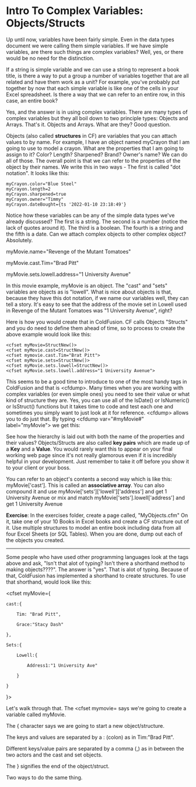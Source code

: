 # Intro To Complex Variables: Objects/Structs

Up until now, variables have been fairly simple. Even in the data types document we were calling them simple variables. If we have simple variables, are there such things are complex variables? Well, yes, or there would be no need for the distinction.

If a string is simple variable and we can use a string to represent a book title, is there a way to put a group a number of variables together that are all related and have them work as a unit? For example, you've probably put together by now that each simple variable is like one of the cells in your Excel spreadsheet. Is there a way that we can refer to an entire row, in this case, an entire book?

Yes, and the answer is in using complex variables. There are many types of complex variables but they all boil down to two principle types: Objects and Arrays. That's it. Objects and Arrays. What are they? Good question.

Objects (also called **structures** in CF) are variables that you can attach values to by name. For example, I have an object named myCrayon that I am going to use to model a crayon. What are the properties that I am going to assign to it? Color? Length? Sharpened? Brand? Owner's name? We can do all of those. The overall point is that we can refer to the properties of the object by their names. We write this in two ways - The first is called "dot notation". It looks like this:

```
myCrayon.color="Blue Steel"
myCrayon.length=2
myCrayon.sharpened=true
myCrayon.owner="Timmy"
myCrayon.dateBought={ts '2022-01-10 23:18:49'}
```

Notice how these variables can be any of the simple data types we've already discussed? The first is a string. The second is a number (notice the lack of quotes around it). The third is a boolean. The fourth is a string and the fifth is a date. Can we attach complex objects to other complex object? Absolutely.

myMovie.name="Revenge of the Mutant Tomatoes"

myMovie.cast.Tim="Brad Pitt"

myMovie.sets.lowell.address="1 University Avenue"

In this movie example, myMovie is an object. The "cast" and "sets" variables are objects as is "lowell". What is nice about objects is that, because they have this dot notation, if we name our variables well, they can tell a story. It's easy to see that the address of the movie set in Lowell used in Revenge of the Mutant Tomatoes was "1 University Avenue", right?

Here is how you would create that in ColdFusion. CF calls Objects "Structs" and you do need to define them ahead of time, so to process to create the above example would look like this:

```
<cfset myMovie=StructNew()>
<cfset myMovie.cast=StructNew()>
<cfset mymovie.cast.Tim="Brat Pitt">
<cfset myMovie.sets=StructNew()>
<cfset myMovie.sets.lowell=StructNew()>
<cfset myMovie.sets.lowell.address="1 University Avenue">

```

This seems to be a good time to introduce to one of the most handy tags in ColdFusion and that is \<cfdump>. Many times when you are working with complex variables (or even simple ones) you need to see their value or what kind of structure they are. Yes, you can use all of the IsDate() or IsNumeric() or IsStruct() functions but it takes time to code and test each one and sometimes you simply want to just look at it for reference. \<cfdump> allows you to do just that. By typing \<cfdump var="#myMovie#" label="myMovie"> we get this:

See how the hierarchy is laid out with both the name of the properties and their values? Objects/Structs are also called **key pairs** which are made up of a **Key** and a **Value**. You would rarely want this to appear on your final working web page since it's not really glamorous even if it is incredibly helpful in your development. Just remember to take it off before you show it to your client or your boss.

You can refer to an object's contents a second way which is like this: myMovie\['cast']. This is called an **associative array**. You can also compound it and use myMovie\['sets']\['lowell']\['address'] and get 1 University Avenue or mix and match myMovie\['sets'].lowell\['address'] and get 1 University Avenue

**Exercise**: In the exercises folder, create a page called, "MyObjects.cfm" On it, take one of your 10 Books in Excel books and create a CF structure out of it. Use multiple structures to model an entire book including data from all four Excel Sheets (or SQL Tables). When you are done, dump out each of the objects you created.

***

Some people who have used other programming languages look at the tags above and ask, "Isn't that alot of typing? Isn't there a shorthand method to making objects????". The answer is "yes". That is alot of typing. Because of that, ColdFusion has implemented a shorthand to create structures. To use that shorthand, would look like this:

\<cfset myMovie={

```
cast:{

    Tim: "Brad Pitt",      

    Grace:"Stacy Dash"

},

Sets:{

    Lowell:{

        Address1:"1 University Ave"

    }

}
```

}>

Let's walk through that. The \<cfset mymovie= says we're going to create a variable called myMovie.

The { character says we are going to start a new object/structure.

The keys and values are separated by a : (colon) as in Tim:"Brad Pitt".

Different keys/value pairs are separated by a comma (,) as in between the two actors and the cast and set objects.

The } signifies the end of the object/struct.

Two ways to do the same thing.
